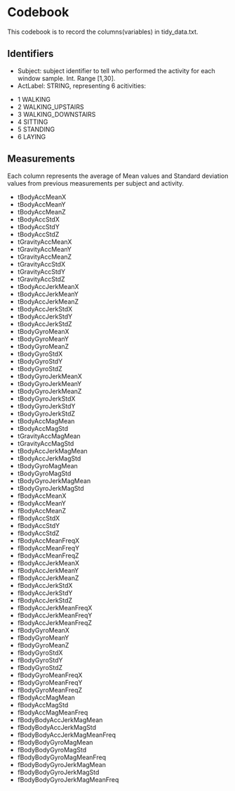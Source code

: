 # Codebook

This codebook is to record the columns(variables) in tidy_data.txt. 

## Identifiers
+ Subject: subject identifier to tell who performed the activity for each window sample. Int. Range [1,30]. 
+ ActLabel: STRING, representing 6 acitivities:
- 1 WALKING
- 2 WALKING_UPSTAIRS
- 3 WALKING_DOWNSTAIRS
- 4 SITTING
- 5 STANDING
- 6 LAYING

## Measurements
Each column represents the average of Mean values and Standard deviation values from previous measurements per subject and activity.

+ tBodyAccMeanX 
+ tBodyAccMeanY 
+ tBodyAccMeanZ 
+ tBodyAccStdX 
+ tBodyAccStdY 
+ tBodyAccStdZ 
+ tGravityAccMeanX
+ tGravityAccMeanY
+ tGravityAccMeanZ
+ tGravityAccStdX
+ tGravityAccStdY
+ tGravityAccStdZ
+ tBodyAccJerkMeanX
+ tBodyAccJerkMeanY
+ tBodyAccJerkMeanZ
+ tBodyAccJerkStdX
+ tBodyAccJerkStdY
+ tBodyAccJerkStdZ
+ tBodyGyroMeanX
+ tBodyGyroMeanY
+ tBodyGyroMeanZ
+ tBodyGyroStdX
+ tBodyGyroStdY
+ tBodyGyroStdZ
+ tBodyGyroJerkMeanX
+ tBodyGyroJerkMeanY
+ tBodyGyroJerkMeanZ
+ tBodyGyroJerkStdX
+ tBodyGyroJerkStdY
+ tBodyGyroJerkStdZ
+ tBodyAccMagMean
+ tBodyAccMagStd
+ tGravityAccMagMean
+ tGravityAccMagStd
+ tBodyAccJerkMagMean
+ tBodyAccJerkMagStd
+ tBodyGyroMagMean
+ tBodyGyroMagStd
+ tBodyGyroJerkMagMean
+ tBodyGyroJerkMagStd
+ fBodyAccMeanX
+ fBodyAccMeanY
+ fBodyAccMeanZ
+ fBodyAccStdX
+ fBodyAccStdY
+ fBodyAccStdZ
+ fBodyAccMeanFreqX
+ fBodyAccMeanFreqY
+ fBodyAccMeanFreqZ
+ fBodyAccJerkMeanX
+ fBodyAccJerkMeanY
+ fBodyAccJerkMeanZ
+ fBodyAccJerkStdX
+ fBodyAccJerkStdY
+ fBodyAccJerkStdZ
+ fBodyAccJerkMeanFreqX
+ fBodyAccJerkMeanFreqY
+ fBodyAccJerkMeanFreqZ
+ fBodyGyroMeanX
+ fBodyGyroMeanY
+ fBodyGyroMeanZ
+ fBodyGyroStdX
+ fBodyGyroStdY
+ fBodyGyroStdZ
+ fBodyGyroMeanFreqX
+ fBodyGyroMeanFreqY
+ fBodyGyroMeanFreqZ
+ fBodyAccMagMean
+ fBodyAccMagStd
+ fBodyAccMagMeanFreq
+ fBodyBodyAccJerkMagMean
+ fBodyBodyAccJerkMagStd
+ fBodyBodyAccJerkMagMeanFreq
+ fBodyBodyGyroMagMean
+ fBodyBodyGyroMagStd
+ fBodyBodyGyroMagMeanFreq
+ fBodyBodyGyroJerkMagMean
+ fBodyBodyGyroJerkMagStd
+ fBodyBodyGyroJerkMagMeanFreq